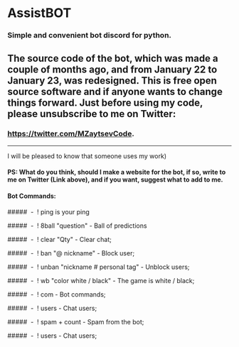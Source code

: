 # AssistBOT 
### Simple and convenient bot discord for python.
The source code of the bot, which was made a couple of months ago, and from January 22 to January 23, was redesigned.
This is free open source software and if anyone wants to change things forward. Just before using my code, please unsubscribe to me on Twitter: 
---
 ### https://twitter.com/MZaytsevCode.
 ---
 I will be pleased to know that someone uses my work)
 
 #### PS: What do you think, should I make a website for the bot, if so, write to me on Twitter (Link above), and if you want, suggest what to add to me.
 
#### Bot Commands:
#####  -  ! ping is your ping

#####  -  ! 8ball "question" - Ball of predictions

#####  -  ! clear "Qty" - Clear chat;

#####  -  ! ban "@ nickname" - Block user;

#####  -  ! unban "nickname # personal tag" - Unblock users;

#####  -  ! wb "color white / black" - The game is white / black;

#####  -  ! com - Bot commands;

#####  -  ! users - Chat users;

#####  -  ! spam + count - Spam from the bot;

#####  -  ! users - Chat users;

